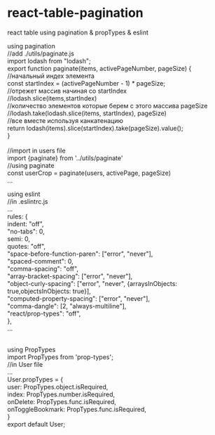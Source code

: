 # react-table-pagination
react table using pagination &amp; propTypes &amp; eslint 

using pagination<br />
//add ./utils/paginate.js<br />
import lodash from "lodash";<br />
export function paginate(items, activePageNumber, pageSize) {<br />
//начальный индех элемента<br />
const startIndex = (activePageNumber - 1) * pageSize;<br />
//отрежет массив начиная со startIndex<br />
//lodash.slice(items,startIndex)<br />
//количество элементов которые берем с этого массива pageSize<br />
//lodash.take(lodash.slice(items, startIndex), pageSize)<br />
//все вместе используя канкатенацию<br />
return lodash(items).slice(startIndex).take(pageSize).value();<br />
}<br />
<br />
//import in users file<br />
import {paginate} from '../utils/paginate'<br />
//using paginate<br />
const userCrop = paginate(users, activePage, pageSize)<br />
...<br />


using eslint<br />
//in .eslintrc.js<br />
...<br />
rules: {<br />
indent: "off",<br />
"no-tabs": 0,<br />
semi: 0,<br />
quotes: "off",<br />
"space-before-function-paren": ["error", "never"],<br />
"spaced-comment": 0,<br />
"comma-spacing": "off",<br />
"array-bracket-spacing": ["error", "never"],<br />
"object-curly-spacing": ["error", "never", {arraysInObjects: true,objectsInObjects: true}],<br />
"computed-property-spacing": ["error", "never"],<br />
"comma-dangle": [2, "always-multiline"],<br />
"react/prop-types": "off",<br />
},<br />
...<br />
<br />

using PropTypes<br />
import PropTypes from 'prop-types';<br />
//in User file<br />
...<br />
User.propTypes = {<br />
user: PropTypes.object.isRequired,<br />
index: PropTypes.number.isRequired,<br />
onDelete: PropTypes.func.isRequired,<br />
onToggleBookmark: PropTypes.func.isRequired,<br />
}<br />
export default User;<br />
